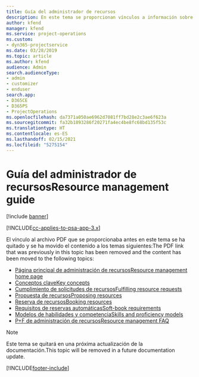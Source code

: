 ```yaml
---
title: Guía del administrador de recursos
description: En este tema se proporcionan vínculos a información sobre la administración de recursos en Project Service Automation.
author: kfend
manager: kfend
ms.service: project-operations
ms.custom:
- dyn365-projectservice
ms.date: 03/28/2019
ms.topic: article
ms.author: kfend
audience: Admin
search.audienceType:
- admin
- customizer
- enduser
search.app:
- D365CE
- D365PS
- ProjectOperations
ms.openlocfilehash: da7371a050ae6962d7081ff7bd28e2c3ae6f623a
ms.sourcegitcommit: fa32b1893286f20271fa4ec4be8fc68bd135f53c
ms.translationtype: HT
ms.contentlocale: es-ES
ms.lasthandoff: 02/15/2021
ms.locfileid: "5275154"
---
```

# <a name="resource-management-guide"></a><span data-ttu-id="d7d39-103">Guía del administrador de recursos</span><span class="sxs-lookup"><span data-stu-id="d7d39-103">Resource management guide</span></span>

[!include [banner](../../includes/psa-now-project-operations.md)]

[!INCLUDE[cc-applies-to-psa-app-3.x](../../includes/cc-applies-to-psa-app-3x.md)]

<span data-ttu-id="d7d39-104">El vínculo al archivo PDF que se proporcionaba antes en este tema se ha quitado y se ha movido el contenido a los temas siguientes:</span><span class="sxs-lookup"><span data-stu-id="d7d39-104">The PDF link that was previously in this topic has been removed and the content has been moved to the following topics:</span></span>

- [<span data-ttu-id="d7d39-105">Página principal de administración de recursos</span><span class="sxs-lookup"><span data-stu-id="d7d39-105">Resource management home page</span></span>](../resource-management-home-page.md)
- [<span data-ttu-id="d7d39-106">Conceptos clave</span><span class="sxs-lookup"><span data-stu-id="d7d39-106">Key concepts</span></span>](../reports-key-concepts.md)
- [<span data-ttu-id="d7d39-107">Cumplimiento de solicitudes de recursos</span><span class="sxs-lookup"><span data-stu-id="d7d39-107">Fulfilling resource requests</span></span>](../resource-management-fulfill-requests.md)
- [<span data-ttu-id="d7d39-108">Propuesta de recursos</span><span class="sxs-lookup"><span data-stu-id="d7d39-108">Proposing resources</span></span>](../resource-management-propose-resources.md)
- [<span data-ttu-id="d7d39-109">Reserva de recursos</span><span class="sxs-lookup"><span data-stu-id="d7d39-109">Booking resources</span></span>](../resource-management-book-resources-scheduleboard.md)
- [<span data-ttu-id="d7d39-110">Requisitos de reservas automáticas</span><span class="sxs-lookup"><span data-stu-id="d7d39-110">Soft-book requirements</span></span>](../resource-management-softbook-requirements.md)
- [<span data-ttu-id="d7d39-111">Modelos de habilidades y competencia</span><span class="sxs-lookup"><span data-stu-id="d7d39-111">Skills and proficiency models</span></span>](../resource-management-skills-proficiency.md)
- [<span data-ttu-id="d7d39-112">P+F de administración de recursos</span><span class="sxs-lookup"><span data-stu-id="d7d39-112">Resource management FAQ</span></span>](../resource-management-faq.md)

> [!NOTE]
> <span data-ttu-id="d7d39-113">Este tema se quitará en una próxima actualización de la documentación.</span><span class="sxs-lookup"><span data-stu-id="d7d39-113">This topic will be removed in a future documentation update.</span></span> 


[!INCLUDE[footer-include](../../includes/footer-banner.md)]